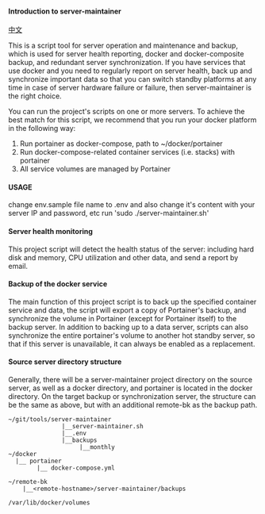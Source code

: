 #### Introduction to server-maintainer
[中文](README_cn.md "中文")  

This is a script tool for server operation and maintenance and backup, which is used for server health reporting, docker and docker-composite backup, and redundant server synchronization. If you have services that use docker and you need to regularly report on server health, back up and synchronize important data so that you can switch standby platforms at any time in case of server hardware failure or failure, then server-maintainer is the right choice.

You can run the project's scripts on one or more servers. To achieve the best match for this script, we recommend that you run your docker platform in the following way:

1. Run portainer as docker-compose, path to ~/docker/portainer
2. Run docker-compose-related container services (i.e. stacks) with portainer
3. All service volumes are managed by Portainer

#### USAGE

change env.sample file name to .env and also change it's content  with your server IP and password, etc
run 'sudo ./server-maintainer.sh'

#### Server health monitoring
This project script will detect the health status of the server: including hard disk and memory, CPU utilization and other data, and send a report by email.

#### Backup of the docker service
The main function of this project script is to back up the specified container service and data, the script will export a copy of Portainer's backup, and synchronize the volume in Portainer (except for Portainer itself) to the backup server. In addition to backing up to a data server, scripts can also synchronize the entire portainer's volume to another hot standby server, so that if this server is unavailable, it can always be enabled as a replacement.


#### Source server directory structure
Generally, there will be a server-maintainer project directory on the source server, as well as a docker directory, and portainer is located in the docker directory.
On the target backup or synchronization server, the structure can be the same as above, but with an additional remote-bk as the backup path.

```
~/git/tools/server-maintainer
               |__server-maintainer.sh
			   |__.env
			   |__backups
			        |__monthly
~/docker
  |__ portainer
        |__ docker-compose.yml

~/remote-bk
    |__<remote-hostname>/server-maintainer/backups

/var/lib/docker/volumes


```
